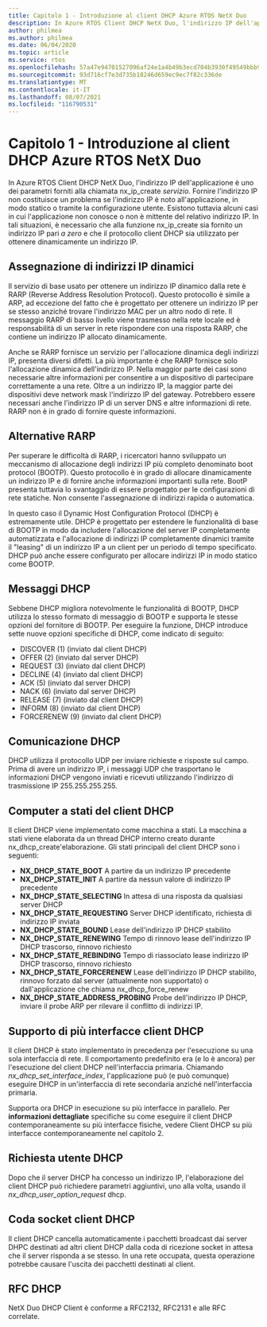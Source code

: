 ```yaml
---
title: Capitolo 1 - Introduzione al client DHCP Azure RTOS NetX Duo
description: In Azure RTOS Client DHCP NetX Duo, l'indirizzo IP dell'applicazione è uno dei parametri forniti alla chiamata nx_ip_create *servizio.*
author: philmea
ms.author: philmea
ms.date: 06/04/2020
ms.topic: article
ms.service: rtos
ms.openlocfilehash: 57a47e94701527096af24e1a4b49b3ecd704b3930f49549bbb97be2c716bcfe2
ms.sourcegitcommit: 93d716cf7e3d735b18246d659ec9ec7f82c336de
ms.translationtype: MT
ms.contentlocale: it-IT
ms.lasthandoff: 08/07/2021
ms.locfileid: "116790531"
---
```

# <a name="chapter-1---introduction-to-the-azure-rtos-netx-duo-dhcp-client"></a>Capitolo 1 - Introduzione al client DHCP Azure RTOS NetX Duo

In Azure RTOS Client DHCP NetX Duo, l'indirizzo IP dell'applicazione è uno dei parametri forniti alla chiamata nx_ip_create *servizio.* Fornire l'indirizzo IP non costituisce un problema se l'indirizzo IP è noto all'applicazione, in modo statico o tramite la configurazione utente. Esistono tuttavia alcuni casi in cui l'applicazione non conosce o non è mittente del relativo indirizzo IP. In tali situazioni, è necessario che alla funzione nx_ip_create sia fornito un indirizzo IP pari *a zero* e che il protocollo client DHCP sia utilizzato per ottenere dinamicamente un indirizzo IP.

## <a name="dynamic-ip-address-assignment"></a>Assegnazione di indirizzi IP dinamici

Il servizio di base usato per ottenere un indirizzo IP dinamico dalla rete è RARP (Reverse Address Resolution Protocol). Questo protocollo è simile a ARP, ad eccezione del fatto che è progettato per ottenere un indirizzo IP per se stesso anziché trovare l'indirizzo MAC per un altro nodo di rete. Il messaggio RARP di basso livello viene trasmesso nella rete locale ed è responsabilità di un server in rete rispondere con una risposta RARP, che contiene un indirizzo IP allocato dinamicamente.

Anche se RARP fornisce un servizio per l'allocazione dinamica degli indirizzi IP, presenta diversi difetti. La più importante è che RARP fornisce solo l'allocazione dinamica dell'indirizzo IP. Nella maggior parte dei casi sono necessarie altre informazioni per consentire a un dispositivo di partecipare correttamente a una rete. Oltre a un indirizzo IP, la maggior parte dei dispositivi deve network mask l'indirizzo IP del gateway. Potrebbero essere necessari anche l'indirizzo IP di un server DNS e altre informazioni di rete. RARP non è in grado di fornire queste informazioni.

## <a name="rarp-alternatives"></a>Alternative RARP

Per superare le difficoltà di RARP, i ricercatori hanno sviluppato un meccanismo di allocazione degli indirizzi IP più completo denominato boot protocol (BOOTP). Questo protocollo è in grado di allocare dinamicamente un indirizzo IP e di fornire anche informazioni importanti sulla rete. BootP presenta tuttavia lo svantaggio di essere progettato per le configurazioni di rete statiche. Non consente l'assegnazione di indirizzi rapida o automatica.

In questo caso il Dynamic Host Configuration Protocol (DHCP) è estremamente utile. DHCP è progettato per estendere le funzionalità di base di BOOTP in modo da includere l'allocazione del server IP completamente automatizzata e l'allocazione di indirizzi IP completamente dinamici tramite il "leasing" di un indirizzo IP a un client per un periodo di tempo specificato. DHCP può anche essere configurato per allocare indirizzi IP in modo statico come BOOTP.

## <a name="dhcp-messages"></a>Messaggi DHCP

Sebbene DHCP migliora notevolmente le funzionalità di BOOTP, DHCP utilizza lo stesso formato di messaggio di BOOTP e supporta le stesse opzioni del fornitore di BOOTP. Per eseguire la funzione, DHCP introduce sette nuove opzioni specifiche di DHCP, come indicato di seguito:

- DISCOVER (1) (inviato dal client DHCP)
- OFFER (2) (inviato dal server DHCP)
- REQUEST (3) (inviato dal client DHCP)
- DECLINE (4) (inviato dal client DHCP)
- ACK (5) (inviato dal server DHCP)
- NACK (6) (inviato dal server DHCP)
- RELEASE (7) (inviato dal client DHCP)
- INFORM (8) (inviato dal client DHCP)
- FORCERENEW (9) (inviato dal client DHCP)

## <a name="dhcp-communication"></a>Comunicazione DHCP

DHCP utilizza il protocollo UDP per inviare richieste e risposte sul campo. Prima di avere un indirizzo IP, i messaggi UDP che trasportano le informazioni DHCP vengono inviati e ricevuti utilizzando l'indirizzo di trasmissione IP 255.255.255.255.

## <a name="dhcp-client-state-machine"></a>Computer a stati del client DHCP

Il client DHCP viene implementato come macchina a stati. La macchina a stati viene elaborata da  un thread DHCP interno creato durante nx_dhcp_create'elaborazione. Gli stati principali del client DHCP sono i seguenti:

- **NX_DHCP_STATE_BOOT** A partire da un indirizzo IP precedente
- **NX_DHCP_STATE_INIT** A partire da nessun valore di indirizzo IP precedente
- **NX_DHCP_STATE_SELECTING** In attesa di una risposta da qualsiasi server DHCP
- **NX_DHCP_STATE_REQUESTING** Server DHCP identificato, richiesta di indirizzo IP inviata
- **NX_DHCP_STATE_BOUND** Lease dell'indirizzo IP DHCP stabilito
- **NX_DHCP_STATE_RENEWING** Tempo di rinnovo lease dell'indirizzo IP DHCP trascorso, rinnovo richiesto
- **NX_DHCP_STATE_REBINDING** Tempo di riassociato lease indirizzo IP DHCP trascorso, rinnovo richiesto
- **NX_DHCP_STATE_FORCERENEW** Lease dell'indirizzo IP DHCP stabilito, rinnovo forzato dal server (attualmente non supportato) o dall'applicazione che chiama nx_dhcp_force_renew
- **NX_DHCP_STATE_ADDRESS_PROBING** Probe dell'indirizzo IP DHCP, inviare il probe ARP per rilevare il conflitto di indirizzi IP.

## <a name="dhcp-client-multiple-interface-support"></a>Supporto di più interfacce client DHCP

Il client DHCP è stato implementato in precedenza per l'esecuzione su una sola interfaccia di rete. Il comportamento predefinito era (e lo è ancora) per l'esecuzione del client DHCP nell'interfaccia primaria. Chiamando *nx_dhcp_set_interface_index*, l'applicazione può (e può comunque) eseguire DHCP in un'interfaccia di rete secondaria anziché nell'interfaccia primaria.

Supporta ora DHCP in esecuzione su più interfacce in parallelo. Per **informazioni dettagliate** specifiche su come eseguire il client DHCP contemporaneamente su più interfacce fisiche, vedere Client DHCP su più interfacce contemporaneamente nel capitolo 2.

## <a name="dhcp-user-request"></a>Richiesta utente DHCP

Dopo che il server DHCP ha concesso un indirizzo IP, l'elaborazione del client DHCP può richiedere parametri aggiuntivi, uno alla volta, usando il *nx_dhcp_user_option_request* dhcp.

## <a name="dhcp-client-socket-queue"></a>Coda socket client DHCP 

Il client DHCP cancella automaticamente i pacchetti broadcast dai server DHPC destinati ad altri client DHCP dalla coda di ricezione socket in attesa che il server risponda a se stesso. In una rete occupata, questa operazione potrebbe causare l'uscita dei pacchetti destinati al client.

## <a name="dhcp-rfcs"></a>RFC DHCP

NetX Duo DHCP Client è conforme a RFC2132, RFC2131 e alle RFC correlate.
